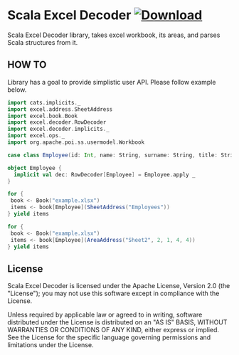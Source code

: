 # Scala Excel Decoder [ ![Download](https://api.bintray.com/packages/e8kor/maven/excel/images/download.svg?version=0.0.1) ](https://bintray.com/e8kor/maven/excel/0.0.1/link)
Scala Excel Decoder library, takes excel workbook, its areas, and parses Scala structures from it.

## HOW TO
Library has a goal to provide simplistic user API. Please follow example below.

```scala
import cats.implicits._
import excel.address.SheetAddress
import excel.book.Book
import excel.decoder.RowDecoder
import excel.decoder.implicits._
import excel.ops._
import org.apache.poi.ss.usermodel.Workbook

case class Employee(id: Int, name: String, surname: String, title: String)

object Employee {
  implicit val dec: RowDecoder[Employee] = Employee.apply _
}

for {
 book <- Book("example.xlsx")
 items <- book[Employee](SheetAddress("Employees"))
} yield items

for {
 book <- Book("example.xlsx")
 items <- book[Employee](AreaAddress("Sheet2", 2, 1, 4, 4))
} yield items

```

## License

Scala Excel Decoder is licensed under the Apache License, Version 2.0 (the "License"); you may not use this software except in compliance with the License.

Unless required by applicable law or agreed to in writing, software distributed under the License is distributed on an "AS IS" BASIS, WITHOUT WARRANTIES OR CONDITIONS OF ANY KIND, either express or implied. See the License for the specific language governing permissions and limitations under the License.